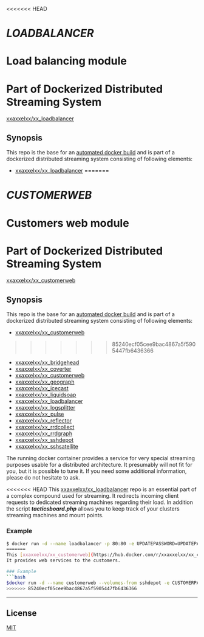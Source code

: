 <<<<<<< HEAD
# ***LOADBALANCER***
# Load balancing module
# Part of Dockerized Distributed Streaming System

[xxaxxelxx/xx_loadbalancer](https://index.docker.io/u/xxaxxelxx/xx_loadbalancer/)

## Synopsis
This repo is the base for an [automated docker build](https://hub.docker.com/r/xxaxxelxx/xx_loadbalancer/) and is part of a dockerized distributed streaming system consisting of following elements:
* [xxaxxelxx/xx_loadbalancer](https://github.com/xxaxxelxx/xx_loadbalancer)
=======
# ***CUSTOMERWEB***
# Customers web module
# Part of Dockerized Distributed Streaming System

[xxaxxelxx/xx_customerweb](https://index.docker.io/u/xxaxxelxx/xx_customerweb/)

## Synopsis
This repo is the base for an [automated docker build](https://hub.docker.com/r/xxaxxelxx/xx_customerweb/) and is part of a dockerized distributed streaming system consisting of following elements:
* [xxaxxelxx/xx_customerweb](https://github.com/xxaxxelxx/xx_customerweb)
>>>>>>> 85240ecf05cee9bac4867a5f5905447fb6436366
* [xxaxxelxx/xx_bridgehead](https://github.com/xxaxxelxx/xx_bridgehead)
* [xxaxxelxx/xx_coverter](https://github.com/xxaxxelxx/xx_converter)
* [xxaxxelxx/xx_customerweb](https://github.com/xxaxxelxx/xx_customerweb)
* [xxaxxelxx/xx_geograph](https://github.com/xxaxxelxx/xx_geograph)
* [xxaxxelxx/xx_icecast](https://github.com/xxaxxelxx/xx_icecast)
* [xxaxxelxx/xx_liquidsoap](https://github.com/xxaxxelxx/xx_liquidsoap)
* [xxaxxelxx/xx_loadbalancer](https://github.com/xxaxxelxx/xx_loadbalancer)
* [xxaxxelxx/xx_logsplitter](https://github.com/xxaxxelxx/xx_logsplitter)
* [xxaxxelxx/xx_pulse](https://github.com/xxaxxelxx/xx_pulse)
* [xxaxxelxx/xx_reflector](https://github.com/xxaxxelxx/xx_reflector)
* [xxaxxelxx/xx_rrdcollect](https://github.com/xxaxxelxx/xx_rrdcollect)
* [xxaxxelxx/xx_rrdgraph](https://github.com/xxaxxelxx/xx_rrdgraph)
* [xxaxxelxx/xx_sshdepot](https://github.com/xxaxxelxx/xx_sshdepot)
* [xxaxxelxx/xx_sshsatellite](https://github.com/xxaxxelxx/xx_sshsatellite)

The running docker container provides a service for very special streaming purposes usable for a distributed architecture.
It presumably will not fit for you, but it is possible to tune it. If you need some additional information, please do not hesitate to ask.

<<<<<<< HEAD
This [xxaxxelxx/xx_loadbalancer](https://hub.docker.com/r/xxaxxelxx/xx_loadbalancer/) repo is an essential part of a complex compound used for streaming.
It redirects incoming client requests to dedicated streaming machines regarding their load. In addition the script ***tacticsboard.php*** allows you to keep track of your clusters streaming machines and mount points.

### Example
```bash
$ docker run -d --name loadbalancer -p 80:80 -e UPDATEPASSWORD=UPDATEPASSWORD --restart=always xxaxxelxx/xx_loadbalancer
=======
This [xxaxxelxx/xx_customerweb](https://hub.docker.com/r/xxaxxelxx/xx_customerweb/) repo is an essential part of a complex compound used for streaming.
It provides web services to the customers.

### Example
```bash
$docker run -d --name customerweb --volumes-from sshdepot -e CUSTOMERPASSWORD_admin=PASSWORD_ADMIN -e CUSTOMERPASSWORD_CUSTOMER_1=PASSWORD_CUSTOMER_1  -e CUSTOMERPASSWORD_CUSTOMER_2=PASSWORD_CUSTOMER_2 -e CUSTOMERPASSWORD_CUSTOMER_N=PASSWORD_CUSTOMER_N -p 81:80 --restart=always xxaxxelxx/xx_customerweb  customer_1 customer_2 customer_n
>>>>>>> 85240ecf05cee9bac4867a5f5905447fb6436366
```
***

## License

[MIT](https://github.com/xxaxxelxx/xx_Liquidsoap/blob/master/LICENSE.md)
